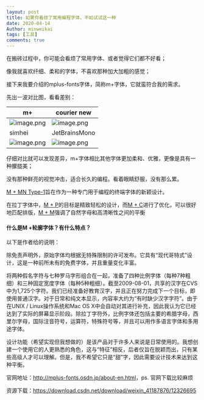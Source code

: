 ```yaml
---
layout: post
title: 如果你看烦了常用编程字体，不如试试这一种
date: 2020-04-14
Author: minweikai
tags: [工具]
comments: true
---
```


在搬砖过程中，你可能会看烦了常用字体、或者觉得它们都不好看；

像我就喜欢纤细、柔和的字体，不喜欢那种加大加粗的感觉；

接下来我要介绍的mplus-fonts字体，简称m+字体，它就蛮符合我的需求。

先出一波对比图，看看差别：

| m+                                                           | courier new                                                  |
| ------------------------------------------------------------ | ------------------------------------------------------------ |
| ![image.png](https://i.loli.net/2020/04/13/8UyWwRTKgPdOXl1.png) | ![image.png](https://i.loli.net/2020/04/13/UD7kHtKh1Fl2doZ.png) |
| simhei                                                       | JetBrainsMono                                                |
| ![image.png](https://i.loli.net/2020/04/13/tfkOnGVLR15sbue.png) | ![image.png](https://i.loli.net/2020/04/13/9qUYlJFIiVDQHLT.png) |

仔细对比就可以发现差异，m+字体相比其他字体更加柔和、优雅，更像是具有一种朦胧美；

没有那种鲜亮的视觉冲击，适合长久的编程。看着眼睛舒服，没有那么累。

[M + MN Type-1](http://mplus-fonts.osdn.jp/design.html#mplus_mn1)旨在作为一种专门用于编程的终端字体的新颖设计。

在拉丁字体中，[M + P](http://mplus-fonts.osdn.jp/design.html#mplus_p1)的目标是精致轻松的设计，而[M + C](http://mplus-fonts.osdn.jp/design.html#mplus_c1)进行了优化，可以很好地匹配排版，[M + M](http://mplus-fonts.osdn.jp/design.html#mplus_m1)强调了自然字母和高清晰性之间的平衡

#### 什么是M +轮廓字体？有什么特点？

以下是作者给的说明：

除免责声明外，原始字体均根据无特殊限制的许可发布。它具有“现代哥特式”设计，这是一种前所未有的免费字体，并且重量变化丰富。

将两种假名字符与七种罗马字形组合在一起，准备了四种比例字体（每种7种粗细）和三种固定宽度字体（每种5种粗细）。截至2009-08-01，共享的汉字在CVS中为1,725个字符。我们已经准备好教育汉字，并且正在努力完成下一个目标，即使用普通汉字。对于日常和纯文本显示，内容率大约为“有时缺少汉字字符”。由于在UNIX / Linux操作系统和Mac OS X中会自动对其进行补充，因此我认为它已经达到了实际的屏幕显示阶段。除拉丁字符外，比例字体还包括主要的希腊字母，西里尔字母，国际注音符号，运算符，特殊符号等，并且可以用作多语言字体和多用途字体。

设计功能（希望实现但我想做的）是该产品对于许多人来说是日常使用的。我想创建一个使用它的人更熟悉的角色，这与“特征”相反，后者仅旨在脱颖而出，只有某些高级人才可以理解。但是，我不希望它只是“甜”字，因此需要设计技术来达到这种平衡。

官网地址：<http://mplus-fonts.osdn.jp/about-en.html>，ps. 官网下载比较麻烦

资源下载：<https://download.csdn.net/download/weixin_41187876/12326695>